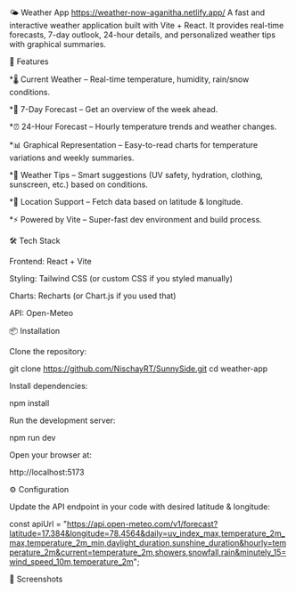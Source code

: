 🌤 Weather App
https://weather-now-aganitha.netlify.app/
A fast and interactive weather application built with Vite + React. It provides real-time forecasts, 7-day outlook, 24-hour details, and personalized weather tips with graphical summaries.



🚀 Features

*🌡 Current Weather – Real-time temperature, humidity, rain/snow conditions.

*📆 7-Day Forecast – Get an overview of the week ahead.

*⏰ 24-Hour Forecast – Hourly temperature trends and weather changes.

*📊 Graphical Representation – Easy-to-read charts for temperature variations and weekly summaries.

*📝 Weather Tips – Smart suggestions (UV safety, hydration, clothing, sunscreen, etc.) based on conditions.

*📍 Location Support – Fetch data based on latitude & longitude.

*⚡ Powered by Vite – Super-fast dev environment and build process.



🛠 Tech Stack

Frontend: React + Vite

Styling: Tailwind CSS (or custom CSS if you styled manually)

Charts: Recharts (or Chart.js if you used that)

API: Open-Meteo



📦 Installation

Clone the repository:

git clone https://github.com/NischayRT/SunnySide.git
cd weather-app


Install dependencies:

npm install


Run the development server:

npm run dev


Open your browser at:

http://localhost:5173

⚙️ Configuration

Update the API endpoint in your code with desired latitude & longitude:

const apiUrl = "https://api.open-meteo.com/v1/forecast?latitude=17.384&longitude=78.4564&daily=uv_index_max,temperature_2m_max,temperature_2m_min,daylight_duration,sunshine_duration&hourly=temperature_2m&current=temperature_2m,showers,snowfall,rain&minutely_15=wind_speed_10m,temperature_2m";


📸 Screenshots



